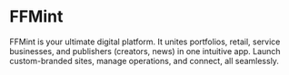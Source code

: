 # FFMint 
FFMint is your ultimate digital platform. It unites portfolios, retail, service businesses, and publishers (creators, news) in one intuitive app. Launch custom-branded sites, manage operations, and connect, all seamlessly.